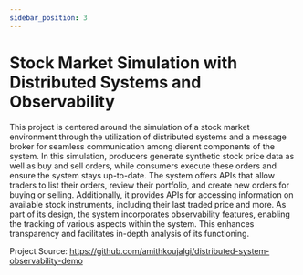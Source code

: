 ```yaml
---
sidebar_position: 3
---
```


# Stock Market Simulation with Distributed Systems and Observability

This project is centered around the simulation of a stock market environment through the utilization of distributed
systems and a message broker for seamless communication among dierent components of the system. In this simulation,
producers generate synthetic stock price data as well as buy and sell orders, while consumers execute these orders and
ensure the system stays up-to-date.
The system offers APIs that allow traders to list their orders, review their portfolio, and create new orders for buying
or selling. Additionally, it provides APIs for accessing information on available stock instruments, including their
last traded price and more.
As part of its design, the system incorporates observability features, enabling the tracking of various aspects within
the system. This enhances transparency and facilitates in-depth analysis of its functioning.

Project Source: https://github.com/amithkoujalgi/distributed-system-observability-demo
